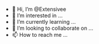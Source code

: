 - 👋 Hi, I’m @Extensivee
- 👀 I’m interested in ...
- 🌱 I’m currently learning ...
- 💞️ I’m looking to collaborate on ...
- 📫 How to reach me ...

<!---
Extensivee/Extensivee is a ✨ special ✨ repository because its `README.md` (this file) appears on your GitHub profile.
You can click the Preview link to take a look at your changes.
--->
